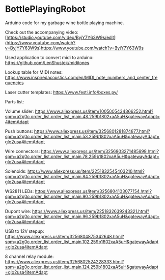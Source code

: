 # BottlePlayingRobot
Arduino code for my garbage wine bottle playing machine.

Check out the accompanying video: [https://studio.youtube.com/video/ByjY7Y63W9s/edit](https://www.youtube.com/watch?v=ByjY7Y63W9s)https://www.youtube.com/watch?v=ByjY7Y63W9s

Used application to convert midi to arduino: https://github.com/LenShustek/miditones

Lookup table for MIDI notes: https://www.inspiredacoustics.com/en/MIDI_note_numbers_and_center_frequencies

Laser cutter templates: https://www.festi.info/boxes.py/

Parts list:

Volume slider: https://www.aliexpress.us/item/1005005434366252.html?spm=a2g0o.order_list.order_list_main.48.259b1802xaA5uH&gatewayAdapt=4itemAdapt

Push buttons: https://www.aliexpress.us/item/3256801281874877.html?spm=a2g0o.order_list.order_list_main.53.259b1802xaA5uH&gatewayAdapt=glo2usa4itemAdapt

Wire connectors: https://www.aliexpress.us/item/3256803271485698.html?spm=a2g0o.order_list.order_list_main.78.259b1802xaA5uH&gatewayAdapt=glo2usa4itemAdapt

Solenoids: https://www.aliexpress.us/item/2251832545403210.html?spm=a2g0o.order_list.order_list_main.84.259b1802xaA5uH&gatewayAdapt=glo2usa4itemAdapt

WS2811 LEDs: https://www.aliexpress.us/item/3256804103077154.html?spm=a2g0o.order_list.order_list_main.90.259b1802xaA5uH&gatewayAdapt=glo2usa4itemAdapt

Dupont wire: https://www.aliexpress.us/item/2251832639243321.html?spm=a2g0o.order_list.order_list_main.96.259b1802xaA5uH&gatewayAdapt=glo2usa4itemAdapt

USB to 12V stepup: https://www.aliexpress.us/item/3256804875342648.html?spm=a2g0o.order_list.order_list_main.102.259b1802xaA5uH&gatewayAdapt=glo2usa4itemAdapt

8 channel relay module: https://www.aliexpress.us/item/3256802524228333.html?spm=a2g0o.order_list.order_list_main.124.259b1802xaA5uH&gatewayAdapt=glo2usa4itemAdapt
